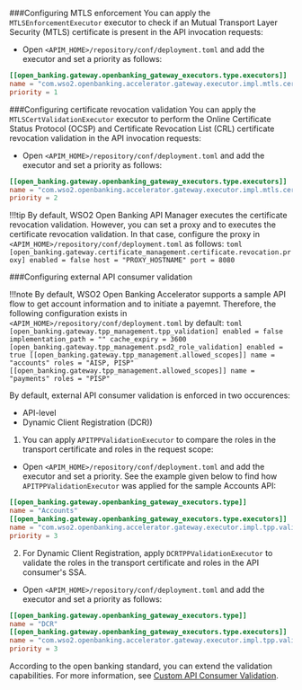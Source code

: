 ###Configuring MTLS enforcement
You can apply the `MTLSEnforcementExecutor` executor to check if an Mutual Transport Layer Security (MTLS) certificate is 
present in the API invocation requests:

- Open `<APIM_HOME>/repository/conf/deployment.toml` and add the executor and set a priority as follows:
```toml
[[open_banking.gateway.openbanking_gateway_executors.type.executors]]
name = "com.wso2.openbanking.accelerator.gateway.executor.impl.mtls.cert.validation.executor.MTLSEnforcementExecutor"
priority = 1
``` 

###Configuring certificate revocation validation
You can apply the `MTLSCertValidationExecutor` executor to perform the Online Certificate Status Protocol (OCSP) and 
Certificate Revocation List (CRL) certificate revocation validation in the API invocation requests:

- Open `<APIM_HOME>/repository/conf/deployment.toml` and add the executor and set a priority as follows:
```toml
[[open_banking.gateway.openbanking_gateway_executors.type.executors]]
name = "com.wso2.openbanking.accelerator.gateway.executor.impl.mtls.cert.validation.executor.CertRevocationValidationExecutor"
priority = 2
```

!!!tip
    By default, WSO2 Open Banking API Manager executes the certificate revocation validation. However, you can set a proxy
    and to executes the certificate revocation validation. In that case, configure the proxy in `<APIM_HOME>/repository/conf/deployment.toml`
    as follows:
    ```toml
    [open_banking.gateway.certificate_management.certificate.revocation.proxy]
    enabled = false
    host = "PROXY_HOSTNAME"
    port = 8080
    ```

###Configuring external API consumer validation

!!!note
    By default, WSO2 Open Banking Accelerator supports a sample API flow to get account information and to initiate a 
    payemnt. Therefore, the following configuration exists in `<APIM_HOME>/repository/conf/deployment.toml` by default:
    ```toml
    [open_banking.gateway.tpp_management.tpp_validation]
    enabled = false
    implementation_path = ""
    cache_expiry = 3600
    [open_banking.gateway.tpp_management.psd2_role_validation]
    enabled = true
    [[open_banking.gateway.tpp_management.allowed_scopes]]
    name = "accounts"
    roles = "AISP, PISP"
    [[open_banking.gateway.tpp_management.allowed_scopes]]
    name = "payments"
    roles = "PISP"
    ```
 
By default, external API consumer validation is enforced in two occurences:
 - API-level 
 - Dynamic Client Registration (DCR))
 
1. You can apply `APITPPValidationExecutor` to compare the roles in the transport certificate and roles in the request 
scope:

- Open `<APIM_HOME>/repository/conf/deployment.toml` and add the executor and set a priority. See the example given below 
to find how  `APITPPValidationExecutor`  was applied for the sample Accounts API:
```toml
[[open_banking.gateway.openbanking_gateway_executors.type]]
name = "Accounts"
[[open_banking.gateway.openbanking_gateway_executors.type.executors]]
name = "com.wso2.openbanking.accelerator.gateway.executor.impl.tpp.validation.executor.APITPPValidationExecutor"
priority = 3
``` 

2. For Dynamic Client Registration, apply `DCRTPPValidationExecutor` to validate the roles in the transport certificate 
and roles in the API consumer's SSA.

- Open `<APIM_HOME>/repository/conf/deployment.toml` and add the executor and set a priority as follows:
```toml
[[open_banking.gateway.openbanking_gateway_executors.type]]
name = "DCR"
[[open_banking.gateway.openbanking_gateway_executors.type.executors]]
name = "com.wso2.openbanking.accelerator.gateway.executor.impl.tpp.validation.executor.DCRTPPValidationExecutor"
priority = 3
```

According to the open banking standard, you can extend the validation capabilities. For more information, see [Custom API 
Consumer Validation](../develop/custom-api-consumer-validation.md).
